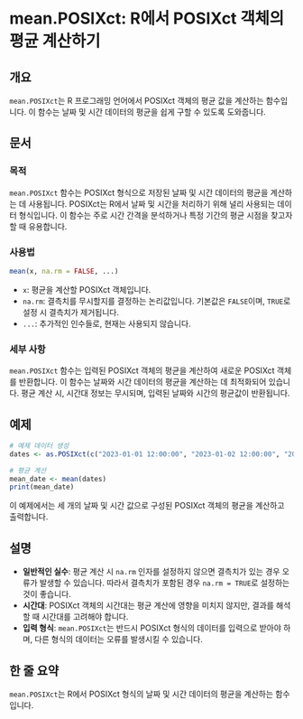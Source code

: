 <!--
Meta Description: # mean.POSIXct: R에서 POSIXct 객체의 평균 계산하기 ## 개요 `mean.POSIXct`는 R 프로그래밍 언어에서 POSIXct 객체의 평균 값을 계산하는 함수입니다. 이 함수는 날짜 및 시간 데이터의 평균을 쉽게 구할 수 있도록 도와줍니다. ## ...
Meta Keywords: posixct, mean, 평균을, 객체의, 함수는
-->

# mean.POSIXct: R에서 POSIXct 객체의 평균 계산하기

## 개요
`mean.POSIXct`는 R 프로그래밍 언어에서 POSIXct 객체의 평균 값을 계산하는 함수입니다. 이 함수는 날짜 및 시간 데이터의 평균을 쉽게 구할 수 있도록 도와줍니다.

## 문서
### 목적
`mean.POSIXct` 함수는 POSIXct 형식으로 저장된 날짜 및 시간 데이터의 평균을 계산하는 데 사용됩니다. POSIXct는 R에서 날짜 및 시간을 처리하기 위해 널리 사용되는 데이터 형식입니다. 이 함수는 주로 시간 간격을 분석하거나 특정 기간의 평균 시점을 찾고자 할 때 유용합니다.

### 사용법
```R
mean(x, na.rm = FALSE, ...)
```

- `x`: 평균을 계산할 POSIXct 객체입니다.
- `na.rm`: 결측치를 무시할지를 결정하는 논리값입니다. 기본값은 `FALSE`이며, `TRUE`로 설정 시 결측치가 제거됩니다.
- `...`: 추가적인 인수들로, 현재는 사용되지 않습니다.

### 세부 사항
`mean.POSIXct` 함수는 입력된 POSIXct 객체의 평균을 계산하여 새로운 POSIXct 객체를 반환합니다. 이 함수는 날짜와 시간 데이터의 평균을 계산하는 데 최적화되어 있습니다. 평균 계산 시, 시간대 정보는 무시되며, 입력된 날짜와 시간의 평균값이 반환됩니다.

## 예제
```R
# 예제 데이터 생성
dates <- as.POSIXct(c("2023-01-01 12:00:00", "2023-01-02 12:00:00", "2023-01-03 12:00:00"))

# 평균 계산
mean_date <- mean(dates)
print(mean_date)
```

이 예제에서는 세 개의 날짜 및 시간 값으로 구성된 POSIXct 객체의 평균을 계산하고 출력합니다.

## 설명
- **일반적인 실수**: 평균 계산 시 `na.rm` 인자를 설정하지 않으면 결측치가 있는 경우 오류가 발생할 수 있습니다. 따라서 결측치가 포함된 경우 `na.rm = TRUE`로 설정하는 것이 좋습니다.
- **시간대**: POSIXct 객체의 시간대는 평균 계산에 영향을 미치지 않지만, 결과를 해석할 때 시간대를 고려해야 합니다.
- **입력 형식**: `mean.POSIXct`는 반드시 POSIXct 형식의 데이터를 입력으로 받아야 하며, 다른 형식의 데이터는 오류를 발생시킬 수 있습니다.

## 한 줄 요약
`mean.POSIXct`는 R에서 POSIXct 형식의 날짜 및 시간 데이터의 평균을 계산하는 함수입니다.